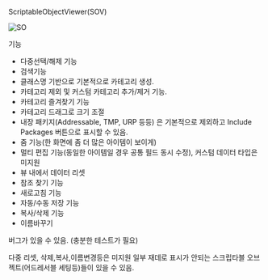 ScriptableObjectViewer(SOV)

![SO](https://github.com/user-attachments/assets/f8782764-a8a7-4e7b-bbc1-00a57a1d6f24)

기능
- 다중선택/해제 기능
- 검색기능
- 클래스명 기반으로 기본적으로 카테고리 생성.
- 카테고리 제외 및 커스텀 카테고리 추가/제거 기능.
- 카테고리 즐겨찾기 기능
- 카테고리 드래그로 크기 조절
- 내장 패키지(Addressable, TMP, URP 등등) 은 기본적으로 제외하고 Include Packages 버튼으로 표시할 수 있음.
- 줌 기능(한 화면에 좀 더 많은 아이템이 보이게)
- 멀티 편집 기능(동일한 아이템일 경우 공통 필드 동시 수정), 커스텀 데이터 타입은 미지원
- 뷰 내에서 데이터 리셋
- 참조 찾기 기능
- 새로고침 기능
- 자동/수동 저장 기능
- 복사/삭제 기능
- 이름바꾸기

버그가 있을 수 있음.
(충분한 테스트가 필요)

다중 리셋, 삭제,복사,이름변경등은 미지원
일부 재데로 표시가 안되는 스크립타블 오브젝트(어드레서블 세팅등)들이 있을 수 있음.
